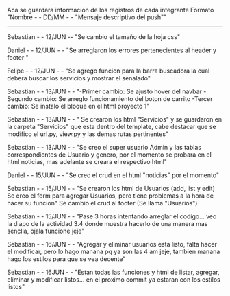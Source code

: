 Aca se guardara informacion de los registros de cada integrante 
Formato "Nombre - - DD/MM - - "Mensaje descriptivo del push""


------------------------------------------------------------------------------------



Sebastian - - 12/JUN -- "Se cambio el tamaño de la hoja css"

Daniel - - 12/JUN - - "Se arreglaron los errores pertenecientes al header y footer "

Felipe - - 12/JUN - - "Se agrego funcion para la barra buscadora la cual debera buscar los servicios y mostrar el senalado"


Sebastian - - 13/JUN - - "-Primer cambio: Se ajusto hover del navbar
                         -Segundo cambio: Se arreglo funcionamiento del boton de carrito
                         -Tercer cambio: Se instalo el bloque en el html proyecto 1"

Sebastian - - 13/JUN - - " Se crearon los html "Servicios" y se guardaron en la carpeta "Servicios" que esta dentro del template, cabe destacar que se modifico el url.py, view.py y las demas rutas pertinentes"

Sebastian - - 13/JUN - - "Se creo el super usuario Admin y las tablas correspondientes de Usuario y genero, por el momento se probara en el html noticias, mas adelante se creara el respectivo html"

Daniel - - 15/JUN - - "Se creo el crud en el html "noticias" por el momento"

Sebastian - - 15/JUN - - "Se crearon los html de Usuarios (add, list y edit)
                          Se creo el form para agregar Usuarios, pero tiene problemas a la hora de hacer su funcion"
                          Se cambio el crud al footer (Se llama "Usuarios")
                          
Sebastian - - 15/JUN - - "Pase 3 horas intentando arreglar el codigo... veo la diapo de la actividad 3.4 donde muestra hacerlo de una manera mas senclla, ojala funcione jeje"

Sebastian - - 16/JUN - - "Agregar y eliminar usuarios esta listo, falta hacer el modificar, pero lo hago manana pq ya son las 4 am jeje, tambien manana hago los estilos para que se vea decente"

Sebastian - - 16JUN - - "Estan todas las funciones y html de listar, agregar, eliminar y modificar listos... en el proximo commit ya estaran con los estilos listos"
